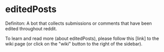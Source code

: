 # editedPosts

Definiton: A bot that collects submissions or comments that have been edited throughout reddit.

To learn and read more (about editedPosts), please follow this [link] to the wiki page (or click on the "wiki" button to the right of the sidebar).

